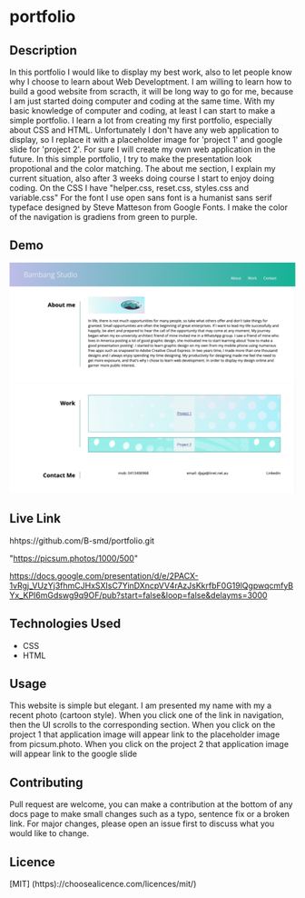 # portfolio

## Description
In this portfolio I would like to display my best work, also to let people know why I choose to learn about Web Developtment. I am willing to learn how to build a good website from scracth, it will be long way to go for me, because I am just started doing computer and coding at the same time. With my basic knowledge of computer and coding, at least I can start to make a simple portfolio. I learn a lot from creating my first portfolio, especially about CSS and HTML. Unfortunately I don't have any web application to display, so I replace it with a placeholder image for 'project 1' and google slide for 'project 2'. For sure I will create my own web application in the future. In this simple portfolio, I try to make the presentation look propotional and the color matching. The about me section, I explain my current situation, also after 3 weeks doing course I start to enjoy doing coding. On the CSS I have "helper.css, reset.css, styles.css and variable.css" For the font I use open sans font is a humanist sans serif typeface designed by Steve Matteson from Google Fonts. I make the color of the navigation is gradiens from green to purple.
  


## Demo
![portfolio](./assets/img/screenshot1.png)
![portfolio](./assets/img/screenshot2.png)


## Live Link
hhtps://github.com/B-smd/portfolio.git

"https://picsum.photos/1000/500" 

https://docs.google.com/presentation/d/e/2PACX-1vRgj_VUzYj3fhmCJHxSXIsC7YinDXncpVV4rAzJsKkrfbF0G19lQgpwqcmfyBYx_KPI6mGdswg9q9OF/pub?start=false&loop=false&delayms=3000 

## Technologies Used
- CSS
- HTML

## Usage
This website is simple but elegant. I am presented my name with my a recent photo (cartoon style). When you click one of the link in navigation, then the UI scrolls to the corresponding section. When you click on the project 1 that application image will appear link to the placeholder image from picsum.photo. When you click on the project 2 that application image will appear link to the google slide


## Contributing
Pull request are welcome, you can make a contribution at the bottom of any docs page to make small changes such as a typo, sentence fix or a broken link. For major changes, please open an issue first to discuss what you would like to change.


## Licence
[MIT]
(https)://choosealicence.com/licences/mit/)


